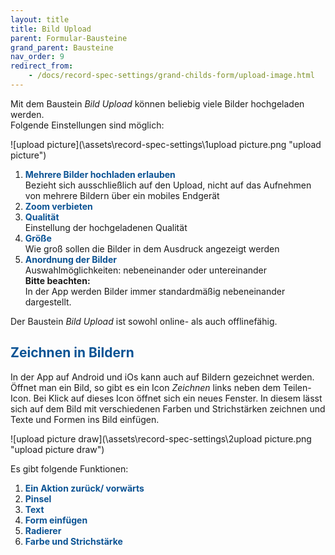 ```yaml
---
layout: title
title: Bild Upload
parent: Formular-Bausteine
grand_parent: Bausteine
nav_order: 9
redirect_from:
    - /docs/record-spec-settings/grand-childs-form/upload-image.html
---
```


Mit dem Baustein _Bild Upload_ können beliebig viele Bilder hochgeladen werden.  
Folgende Einstellungen sind möglich:

![upload picture](\assets\record-spec-settings\1upload picture.png "upload picture")

1. <span style="color:#0b5394">**Mehrere Bilder hochladen erlauben**</span>  
   Bezieht sich ausschließlich auf den Upload, nicht auf das Aufnehmen von mehrere Bildern über ein mobiles
   Endgerät
2. <span style="color:#0b5394">**Zoom verbieten**</span>
3. <span style="color:#0b5394">**Qualität**</span>  
   Einstellung der hochgeladenen Qualität
4. <span style="color:#0b5394">**Größe**</span>  
   Wie groß sollen die Bilder in dem Ausdruck angezeigt werden
5. <span style="color:#0b5394">**Anordnung der Bilder**</span>  
   Auswahlmöglichkeiten: nebeneinander oder untereinander  
   **Bitte beachten:**  
   In der App werden Bilder immer standardmäßig nebeneinander dargestellt.

Der Baustein _Bild Upload_ ist sowohl online- als auch offlinefähig.

## <span style="color:#0b5394">Zeichnen in Bildern</span>

In der App auf Android und iOs kann auch auf Bildern gezeichnet werden.
Öffnet man ein Bild, so gibt es ein Icon _Zeichnen_ links neben dem Teilen-Icon.
Bei Klick auf dieses Icon öffnet sich ein neues Fenster. In diesem lässt sich auf dem Bild
mit verschiedenen Farben und Strichstärken zeichnen und Texte und Formen ins Bild einfügen.

![upload picture draw](\assets\record-spec-settings\2upload picture.png "upload picture draw")

Es gibt folgende Funktionen:

1. <span style="color:#0b5394">**Ein Aktion zurück/ vorwärts**</span>
2. <span style="color:#0b5394">**Pinsel**</span>
3. <span style="color:#0b5394">**Text**</span>
4. <span style="color:#0b5394">**Form einfügen**</span>
5. <span style="color:#0b5394">**Radierer**</span>
6. <span style="color:#0b5394">**Farbe und Strichstärke**</span>
